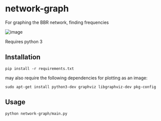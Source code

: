 # network-graph
For graphing the BBR network, finding frequencies

![image](https://user-images.githubusercontent.com/7237525/86530109-e2170300-bead-11ea-9e84-b2de6952d98c.png)

Requires python 3

## Installation
```
pip install -r requirements.txt
```

may also require the following dependencies for plotting as an image:
```
sudo apt-get install python3-dev graphviz libgraphviz-dev pkg-config
```


## Usage
```
python network-graph/main.py
```
